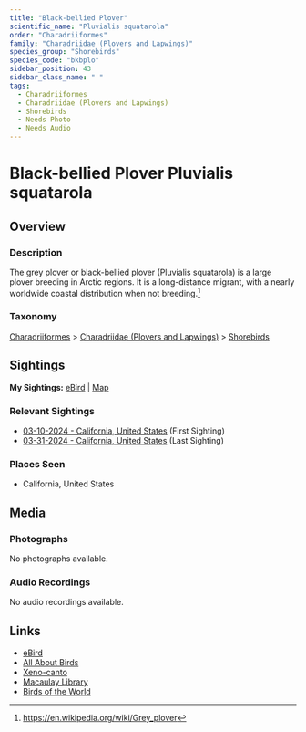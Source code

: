 ```yaml
---
title: "Black-bellied Plover"
scientific_name: "Pluvialis squatarola"
order: "Charadriiformes"
family: "Charadriidae (Plovers and Lapwings)"
species_group: "Shorebirds"
species_code: "bkbplo"
sidebar_position: 43
sidebar_class_name: " "
tags: 
  - Charadriiformes
  - Charadriidae (Plovers and Lapwings)
  - Shorebirds
  - Needs Photo
  - Needs Audio
---
```


# Black-bellied Plover <span className='sci_name'>Pluvialis squatarola</span>

## Overview

### Description
The grey plover or black-bellied plover (Pluvialis squatarola) is a large plover breeding in Arctic regions. It is a long-distance migrant, with a nearly worldwide coastal distribution when not breeding.[^1]

[^1]: https://en.wikipedia.org/wiki/Grey_plover

### Taxonomy
[Charadriiformes](/tags/charadriiformes) > [Charadriidae (Plovers and Lapwings)](/tags/charadriidae-plovers-and-lapwings) > [Shorebirds](/tags/shorebirds)


## Sightings

**My Sightings:** [eBird](https://ebird.org/lifelist?r=world&time=life&spp=bkbplo) | [Map](/map?species_code=bkbplo)

### Relevant Sightings

* [03-10-2024 - California, United States](https://ebird.org/checklist/S164344784) (First Sighting)
* [03-31-2024 - California, United States](https://ebird.org/checklist/S166695330) (Last Sighting)

### Places Seen

* California, United States



## Media
### Photographs
No photographs available.

### Audio Recordings
No audio recordings available.

## Links
* [eBird](https://ebird.org/species/bkbplo) 
* [All About Birds](https://www.allaboutbirds.org/guide/bkbplo) 
* [Xeno-canto](https://www.xeno-canto.org/species/pluvialis-squatarola) 
* [Macaulay Library](https://search.macaulaylibrary.org/catalog?taxonCode=bkbplo&sort=rating_rank_desc)
* [Birds of the World](https://birdsoftheworld.org/bow/species/bkbplo)
